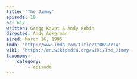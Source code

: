 ```yaml
---
title: 'The Jimmy'
episode: 19
pc: 617
written: Gregg Kavet & Andy Robin
directed: Andy Ackerman
aired: March 16, 1995
imdb: 'http://www.imdb.com/title/tt0697714'
wiki: 'https://en.wikipedia.org/wiki/The_Jimmy'
taxonomy:
    category:
        - episode
---
```


